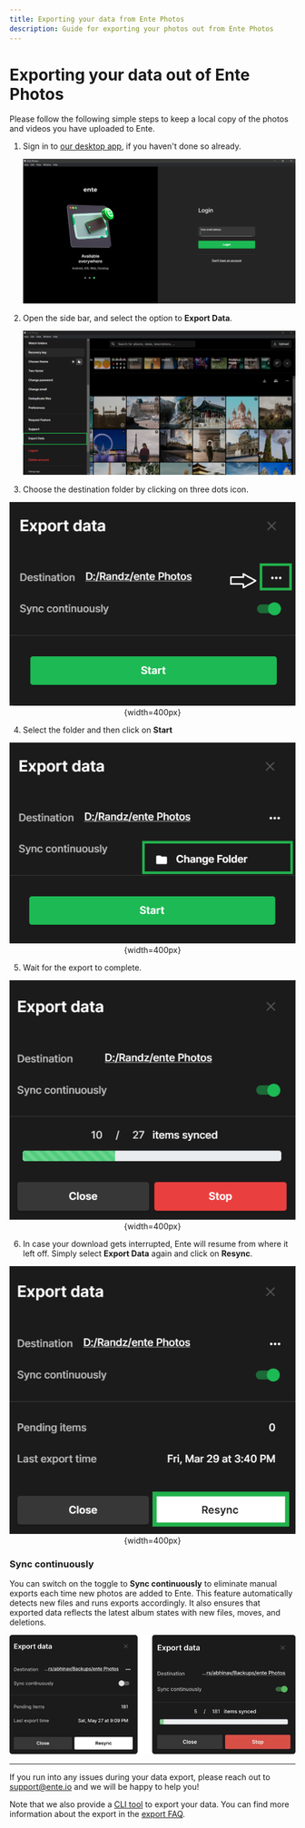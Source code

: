 ```yaml
---
title: Exporting your data from Ente Photos
description: Guide for exporting your photos out from Ente Photos
---
```


# Exporting your data out of Ente Photos

Please follow the following simple steps to keep a local copy of the photos and
videos you have uploaded to Ente.

1. Sign in to [our desktop app](https://ente.io/download/desktop), if you
   haven't done so already.

    ![Ente - Sign in to export data](sign-in.png)

2. Open the side bar, and select the option to **Export Data**.

    ![Ente - Export data](export-1.png)

3. Choose the destination folder by clicking on three dots icon.

<div align="center">

![Ente - Select destination folder and start](export-2.png){width=400px}

</div>

4. Select the folder and then click on **Start**

<div align="center">

![Ente - Export in progress](export-3.png){width=400px}

</div>

5. Wait for the export to complete.

<div align="center">

![Ente - Rexport](export-4.png){width=400px}

</div>

6. In case your download gets interrupted, Ente will resume from where it left
   off. Simply select **Export Data** again and click on **Resync**.

<div align="center">

![Ente - Rexport](export-5.png){width=400px}

</div>

### Sync continuously

You can switch on the toggle to **Sync continuously** to eliminate manual
exports each time new photos are added to Ente. This feature automatically
detects new files and runs exports accordingly. It also ensures that exported
data reflects the latest album states with new files, moves, and deletions.

![Ente - Continuous sync](continuous-sync.webp)

---

If you run into any issues during your data export, please reach out to
[support@ente.io](mailto:support@ente.io) and we will be happy to help you!

Note that we also provide a [CLI
tool](https://github.com/ente-io/ente/tree/main/cli#export) to export your data.
You can find more information about the export in the [export
FAQ](/photos/faq/export).
